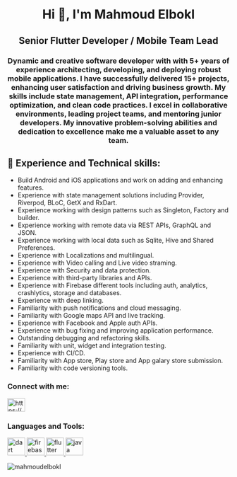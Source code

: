 <h1 align="center">Hi 👋, I'm Mahmoud Elbokl</h1>
<h2 align="center">Senior Flutter Developer / Mobile Team Lead</h2>
<h3 align="center">Dynamic and creative software developer with with 5+ years of experience architecting, developing, and deploying robust mobile applications. I have successfully delivered 15+ projects, enhancing user satisfaction and driving business growth. My skills include state management, API integration, performance optimization, and clean code practices. I excel in collaborative environments, leading project teams, and mentoring junior developers. My innovative problem-solving abilities and dedication to excellence make me a valuable asset to any team.</h3>


## 🚀 Experience and Technical skills:
- Build Android and iOS applications and work on adding and enhancing features.
- Experience with state management solutions including Provider, Riverpod, BLoC, GetX and RxDart.
- Experience working with design patterns such as Singleton, Factory and builder.
- Experience working with remote data via REST APIs, GraphQL and JSON.
- Experience working with local data such as Sqlite, Hive and Shared Preferences.
- Experience with Localizations and multilingual.
- Experience with Video calling and Live video straming.
- Experience with Security and data protection.
- Experience with third-party libraries and APIs.
- Experience with Firebase different tools including auth, analytics, crashlytics, storage and databases.
- Experience with deep linking.
- Familiarity with push notifications and cloud messaging.
- Familiarity with Google maps API and live tracking.
- Experience with Facebook and Apple auth APIs.
- Experience with bug fixing and improving application performance.
- Outstanding debugging and refactoring skills.
- Familiarity with unit, widget and integration testing.
- Experience with CI/CD.
- Familiarity with App store, Play store and App galary store submission.
- Familiarity with code versioning tools.



<p align="left">
<h3 align="left">Connect with me:</h3>
<a href="https://linkedin.com/in/https://www.linkedin.com/in/mahmoudelbokl/" target="blank"><img align="center" src="https://cdn.jsdelivr.net/npm/simple-icons@3.0.1/icons/linkedin.svg" alt="https://www.linkedin.com/in/mahmoudelbokl/" height="30" width="40" /></a>
</p>

<h3 align="left">Languages and Tools:</h3>
<p align="left"> <a href="https://dart.dev" target="_blank"> <img src="https://www.vectorlogo.zone/logos/dartlang/dartlang-icon.svg" alt="dart" width="40" height="40"/> </a> <a href="https://firebase.google.com/" target="_blank"> <img src="https://www.vectorlogo.zone/logos/firebase/firebase-icon.svg" alt="firebase" width="40" height="40"/> </a> <a href="https://flutter.dev" target="_blank"> <img src="https://www.vectorlogo.zone/logos/flutterio/flutterio-icon.svg" alt="flutter" width="40" height="40"/> </a> <a href="https://www.java.com" target="_blank">   <img src="https://www.vectorlogo.zone/logos/java/java-vertical.svg" alt="java" width="40" height="40"/> </a> </p>

<p><img align="left" src="https://github-readme-stats.vercel.app/api/top-langs/?username=mahmoudelbokl&layout=compact" alt="mahmoudelbokl" /></p>

